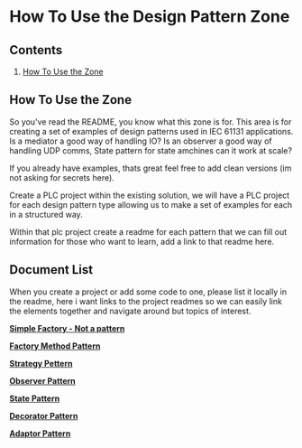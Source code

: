 # How To Use the Design Pattern Zone

## Contents

1. [How To Use the Zone](#how-to-use-the-zone)

## How To Use the Zone

So you've read the README, you know what this zone is for. This area is for creating a set of examples of design patterns used in IEC 61131 applications. Is a mediator a good way of handling IO? Is an observer a good way of handling UDP comms, State pattern for state amchines can it work at scale?

If you already have examples, thats great feel free to add clean versions (im not asking for secrets here).

Create a PLC project within the existing solution, we will have a PLC project for each design pattern type allowing us to make a set of examples for each in a structured way.

Within that plc project create a readme for each pattern that we can fill out information for those who want to learn, add a link to that readme here.

## Document List

When you create a project or add some code to one, please list it locally in the readme, here i want links to the project readmes so we can easily link the elements together and navigate around but topics of interest.

**[Simple Factory - Not a pattern](./Src/Src/Simple_Factory_Pattern/Factory_README.md)**

**[Factory Method Pattern](./Src/Src/Factory_Method_Pattern/Factory_Method_README.md)**

**[Strategy Pettern](./Src/Src/Strategy_Pattern/Strategy_Pattern_README.md)**

**[Observer Pattern](./Src/Src/Observer_Pattern/Observer_Pattern_README.md)**

**[State Pattern](./Src/Src/State_Pattern/State_Pattern_README.mc)**

**[Decorator Pattern](./Src/Src/Decorator_Pattern/Decorator_Pattern_README.md)**

**[Adaptor Pattern](./Src//Src/Adaptor_Pattern/Adaptor_Pattern_README.md)**